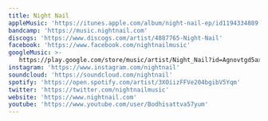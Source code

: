 ```yaml
---
title: Night Nail
appleMusic: 'https://itunes.apple.com/album/night-nail-ep/id1194334889'
bandcamp: 'https://music.nightnail.com'
discogs: 'https://www.discogs.com/artist/4887765-Night-Nail'
facebook: 'https://www.facebook.com/nightnailmusic'
googleMusic: >-
   https://play.google.com/store/music/artist/Night_Nail?id=Agnovtgd5axxswwgqphkxr4yyku
instagram: 'https://www.instagram.com/nightnail'
soundcloud: 'https://soundcloud.com/nightnail'
spotify: 'https://open.spotify.com/artist/3XOiizFFVe204bgibV5Yqm'
twitter: 'https://twitter.com/nightnailmusic'
website: 'https://www.nightnail.com'
youtube: 'https://www.youtube.com/user/Bodhisattva57yum'
---
```


